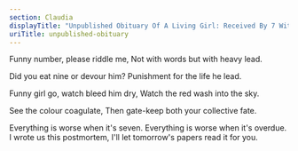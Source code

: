 ```yaml
---
section: Claudia
displayTitle: "Unpublished Obituary Of A Living Girl: Received By 7 With An Hour Delay"
uriTitle: unpublished-obituary
---
```


Funny number, please riddle me,
Not with words but with heavy lead.

Did you eat nine or devour him?
Punishment for the life he lead.

Funny girl go, watch bleed him dry,
Watch the red wash into the sky.

See the colour coagulate,
Then gate-keep both your collective fate.

Everything is worse when it's seven.
Everything is worse when it's overdue.
I wrote us this postmortem,
I'll let tomorrow's papers read it for you.
